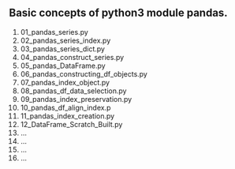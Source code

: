 <h2>Basic concepts of python3 module pandas.</h2>
<ol>
  <li>01_pandas_series.py</li>
  <li>02_pandas_series_index.py</li>
  <li>03_pandas_series_dict.py</li>
  <li>04_pandas_construct_series.py</li>
  <li>05_pandas_DataFrame.py</li>
  <li>06_pandas_constructing_df_objects.py</li>
  <li>07_pandas_index_object.py</li>
  <li>08_pandas_df_data_selection.py</li>
  <li>09_pandas_index_preservation.py</li>
  <li>10_pandas_df_align_index.p</li>
  <li>11_pandas_index_creation.py</li>
  <li>12_DataFrame_Scratch_Built.py</li>
  <li>...</li>
  <li>...</li>
  <li>...</li>
  <li>...</li>
</ol>
